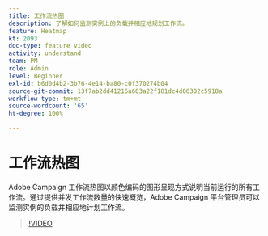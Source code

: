 ```yaml
---
title: 工作流热图
description: 了解如何监测实例上的负载并相应地规划工作流。
feature: Heatmap
kt: 2093
doc-type: feature video
activity: understand
team: PM
role: Admin
level: Beginner
exl-id: b6d0d4b2-3b76-4e14-ba80-c0f370274b04
source-git-commit: 13f7ab2dd41216a603a22f181dc4d06302c5918a
workflow-type: tm+mt
source-wordcount: '65'
ht-degree: 100%

---
```


# 工作流热图

Adobe Campaign 工作流热图以颜色编码的图形呈现方式说明当前运行的所有工作流。通过提供并发工作流数量的快速概览，Adobe Campaign 平台管理员可以监测实例的负载并相应地计划工作流。

>[!VIDEO](https://video.tv.adobe.com/v/25558?quality=12&learn=on)

